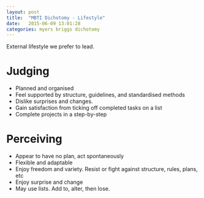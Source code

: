 ```yaml
---
layout: post
title:  "MBTI Dichotomy - Lifestyle"
date:   2015-06-09 13:01:28
categories: myers briggs dichotomy
---
```


External lifestyle we prefer to lead.

# Judging
* Planned and organised
* Feel supported by structure, guidelines, and standardised methods
* Dislike surprises and changes.
* Gain satisfaction from ticking off completed tasks on a list
* Complete projects in a step-by-step

# Perceiving
* Appear to have no plan, act spontaneously
* Flexible and adaptable
* Enjoy freedom and variety. Resist or fight against structure, rules, plans, etc
* Enjoy surprise and change
* May use lists. Add to, alter, then lose.
